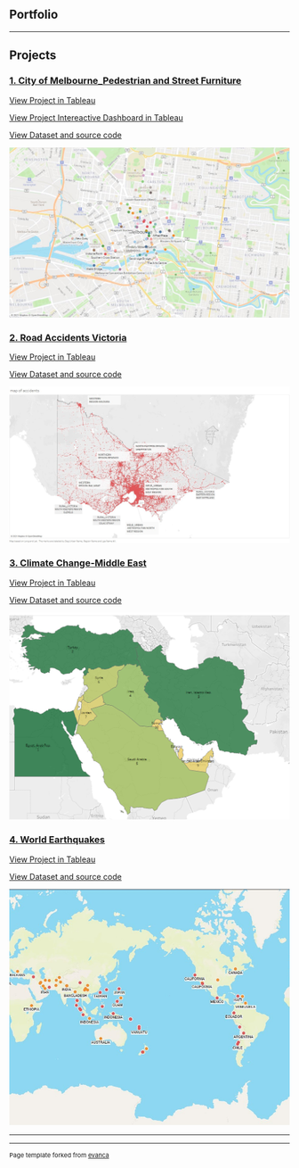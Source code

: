 ## Portfolio

---

## Projects

### [1. City of Melbourne_Pedestrian and Street Furniture](/sample_page)

<a href="https://public.tableau.com/profile/aqsa7618#!/vizhome/CityofMelbourneStreetfurniturePedestrianTraffic/pedestriansensor_info" target="_blank" rel="noopenernoreferrer">View Project in Tableau</a> 

<a href="https://public.tableau.com/profile/aqsa7618#!/vizhome/Interactivedashboard_CityofMelbournePedestrianandStreetAsset/ConditionofStreetFurnitureacrossCity" target="_blank" rel="noopenernoreferrer">View Project Intereactive Dashboard in Tableau</a> 

<a href="https://github.com/aqsaajaz/City-of-Melbourne.git" target="_blank" rel="noopenernoreferrer">View Dataset and source code</a>

<img src ="images/city of melb.jpg">

### [2. Road Accidents Victoria](/pdf/sample_presentation.pdf)

<a href="https://public.tableau.com/profile/aqsa7618#!/vizhome/RoadAccidentVictoria/RoadAccidentVictoria" target="_blank" rel="noopenernoreferrer">View Project in Tableau</a> 

<a href="https://github.com/aqsaajaz/Road-Accidents-Victoria" target="_blank" rel="noopenernoreferrer">View Dataset and source code</a>

<img src="images/road accidents.jpg">

### [3. Climate Change-Middle East](http://example.com/)

<a href="https://public.tableau.com/profile/aqsa7618#!/vizhome/MiddleeastClimateChange-1901-2016/PopulationofMiddleEast" target="_blank" rel="noopenernoreferrer">View Project in Tableau</a> 

<a href="https://github.com/aqsaajaz/Middle-East-Climate-Change" target="_blank" rel="noopenernoreferrer">View Dataset and source code</a>

<img src="images/middle east.png">


### [4. World Earthquakes ](http://example.com/)

<a href="https://public.tableau.com/profile/aqsa7618#!/vizhome/WorldEarthquakes2000-2020/EarthquakesaroundtheWorld" target="_blank" rel="noopenernoreferrer">View Project in Tableau</a> 

<a href="https://github.com/aqsaajaz/World-Earthquakes" target="_blank" rel="noopenernoreferrer">View Dataset and source code</a>

<img src="images/earthquakes.jpg">


---




---
<p style="font-size:11px">Page template forked from <a href="https://github.com/evanca/quick-portfolio">evanca</a></p>
<!-- Remove above link if you don't want to attibute -->
